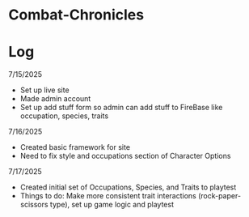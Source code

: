 # Combat-Chronicles

# Log

7/15/2025
- Set up live site
- Made admin account
- Set up add stuff form so admin can add stuff to FireBase like occupation, species, traits

7/16/2025
- Created basic framework for site
- Need to fix style and occupations section of Character Options

7/17/2025
- Created initial set of Occupations, Species, and Traits to playtest
- Things to do: Make more consistent trait interactions (rock-paper-scissors type), set up game logic and playtest
